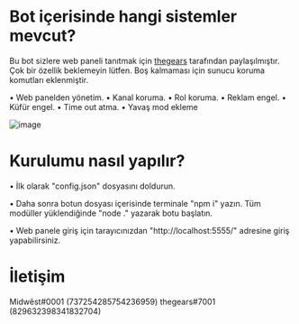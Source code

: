 # Bot içerisinde hangi sistemler mevcut?

Bu bot sizlere web paneli tanıtmak için [thegears](https://github.com/thegears) tarafından paylaşılmıştır. Çok bir özellik beklemeyin lütfen. Boş kalmaması için sunucu koruma komutları eklenmiştir.

• Web panelden yönetim.
• Kanal koruma.
• Rol koruma.
• Reklam engel.
• Küfür engel.
• Time out atma.
• Yavaş mod ekleme

![image](https://cdn.discordapp.com/attachments/961804124398190595/964539911619375144/1.jpg)

# Kurulumu nasıl yapılır?

• İlk olarak "config.json" dosyasını doldurun.

• Daha sonra botun dosyası içerisinde terminale "npm i" yazın. Tüm modüller yüklendiğinde "node ." yazarak botu başlatın.

• Web panele giriş için tarayıcınızdan "http://localhost:5555/" adresine giriş yapabilirsiniz.

# İletişim

Midwêst#0001 (737254285754236959)
thegears#7001 (829632398341832704)

